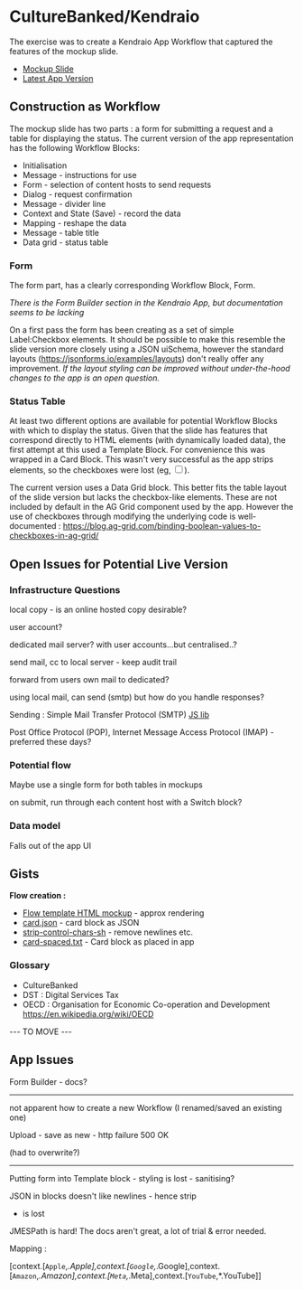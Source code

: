 # CultureBanked/Kendraio

The exercise was to create a Kendraio App Workflow that captured the features of the mockup slide.

- [Mockup Slide](https://docs.google.com/presentation/d/1Kfd87Zx0MFwDFSoW8Z209TBrgyM5WJWjHQfYXwcTOMU/edit#slide=id.g195879d82f4_0_1)
- [Latest App Version](https://app.kendra.io/culturebanked/culturebanked)

## Construction as Workflow

The mockup slide has two parts : a form for submitting a request and a table for displaying the status. The current version of the app representation has the following Workflow Blocks:

- Initialisation
- Message - instructions for use
- Form - selection of content hosts to send requests
- Dialog - request confirmation
- Message - divider line
- Context and State (Save) - record the data
- Mapping - reshape the data
- Message - table title
- Data grid - status table

### Form

The form part, has a clearly corresponding Workflow Block, Form.

_There is the Form Builder section in the Kendraio App, but documentation seems to be lacking_

On a first pass the form has been creating as a set of simple Label:Checkbox elements. It should be possible to make this resemble the slide version more closely using a JSON uiSchema, however the standard layouts (https://jsonforms.io/examples/layouts) don't really offer any improvement. _If the layout styling can be improved without under-the-hood changes to the app is an open question._

### Status Table

At least two different options are available for potential Workflow Blocks with which to display the status. Given that the slide has features that correspond directly to HTML elements (with dynamically loaded data), the first attempt at this used a Template Block. For convenience this was wrapped in a Card Block. This wasn't very successful as the app strips elements, so the checkboxes were lost (eg, <input type='checkbox' value='Apple' />).

The current version uses a Data Grid block. This better fits the table layout of the slide version but lacks the checkbox-like elements. These are not included by default in the AG Grid component used by the app. However the use of checkboxes through modifying the underlying code is well-documented : https://blog.ag-grid.com/binding-boolean-values-to-checkboxes-in-ag-grid/

## Open Issues for Potential Live Version

### Infrastructure Questions

local copy - is an online hosted copy desirable?

user account?

dedicated mail server? with user accounts...but centralised..?

send mail, cc to local server - keep audit trail

forward from users own mail to dedicated?

using local mail, can send (smtp) but how do you handle responses?

Sending : Simple Mail Transfer Protocol (SMTP) [JS lib](https://www.smtpjs.com/)

Post Office Protocol (POP), Internet Message Access Protocol (IMAP) - preferred these days?

### Potential flow

Maybe use a single form for both tables in mockups

on submit, run through each content host with a Switch block?

### Data model

Falls out of the app UI

## Gists

**Flow creation :**

- [Flow template HTML mockup](https://github.com/kendraio/kendraio-gists/blob/main/culturebanked/gists/html/flow-template.html) - approx rendering
- [card.json](https://github.com/kendraio/kendraio-gists/blob/main/culturebanked/gists/card.json) - card block as JSON
- [strip-control-chars-sh](https://github.com/kendraio/kendraio-gists/blob/main/culturebanked/gists/strip-control-chars.sh) - remove newlines etc.
- [card-spaced.txt](https://github.com/kendraio/kendraio-gists/blob/main/culturebanked/gists/card-spaced.txt) - Card block as placed in app

### Glossary

- CultureBanked
- DST : Digital Services Tax
- OECD : Organisation for Economic Co-operation and Development https://en.wikipedia.org/wiki/OECD

--- TO MOVE ---

## App Issues

Form Builder - docs?

---

not apparent how to create a new Workflow (I renamed/saved an existing one)

Upload - save as new - http failure 500 OK

(had to overwrite?)

---

Putting form into Template block - styling is lost - sanitising?

JSON in blocks doesn't like newlines - hence strip

- is lost

JMESPath is hard! The docs aren't great, a lot of trial & error needed.

Mapping :

[context.[`Apple`,*.Apple],context.[`Google`,*.Google],context.[`Amazon`,*.Amazon],context.[`Meta`,*.Meta],context.[`YouTube`,*.YouTube]]
